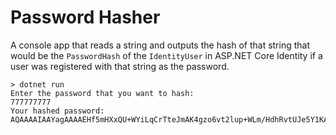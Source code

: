 # Password Hasher

A console app that reads a string and outputs the hash of that string that would be the `PasswordHash` of the `IdentityUser` in ASP.NET Core Identity if a user was registered with that string as the password.

```
> dotnet run
Enter the password that you want to hash:
777777777
Your hashed password:
AQAAAAIAAYagAAAAEHf5mHXxQU+WYiLqCrTteJmAK4gzo6vt2lup+WLm/HdhRvtUJe5Y1KAs1ayB8uk7ow==
```
